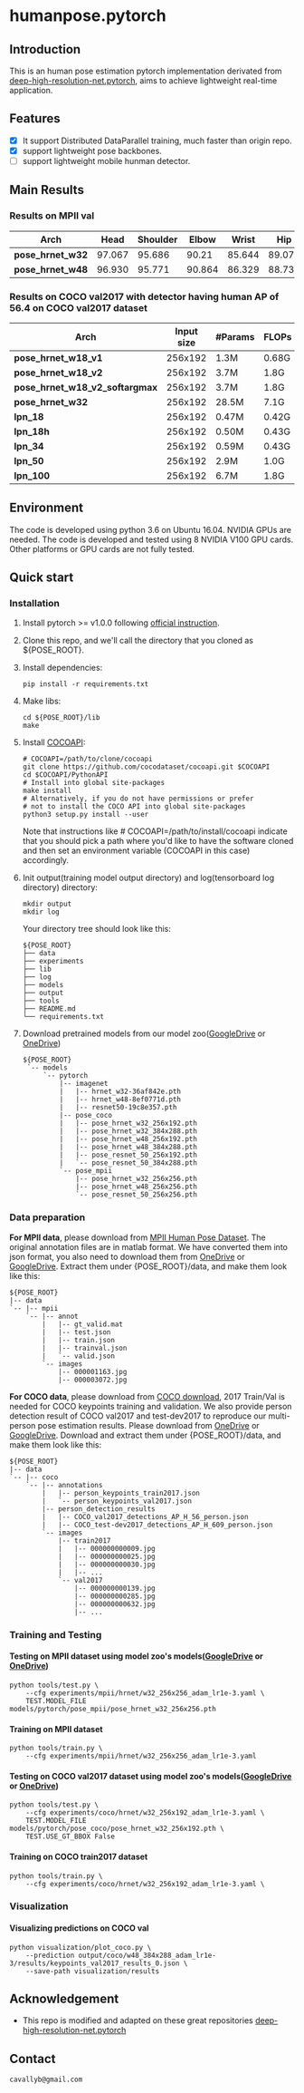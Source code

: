# humanpose.pytorch

## Introduction

This is an human pose estimation pytorch implementation derivated from [deep-high-resolution-net.pytorch](https://github.com/leoxiaobin/deep-high-resolution-net.pytorch), aims to achieve lightweight real-time application.

## Features

- [x] It support Distributed DataParallel training, much faster than origin repo.
- [x] support lightweight pose backbones.
- [ ] support lightweight mobile hunman detector.

## Main Results

### Results on MPII val

| Arch               | Head | Shoulder | Elbow | Wrist |  Hip | Knee | Ankle | Mean | Mean@0.1 |
|--------------------|------|----------|-------|-------|------|------|-------|------|----------|
| **pose_hrnet_w32** | 97.067 | 95.686 | 90.21 | 85.644 | 89.077 | 85.795 | 82.711 | 89.927 | 37.931 |
| **pose_hrnet_w48** | 96.930 | 95.771 | 90.864 | 86.329 | 88.731 | 86.862 | 82.829 | 90.208 | 38.002 |

### Results on COCO val2017 with detector having human AP of 56.4 on COCO val2017 dataset

| Arch               | Input size | #Params | FLOPs | Weight size | AP | Ap .5 | AP .75 | AP (M) | AP (L) | AR | AR .5 | AR .75 | AR (M) | AR (L) |
|--------------------|------------|-------|-------|-------|-------|-------|--------|--------|--------|-------|-------|--------|--------|--------|
| **pose_hrnet_w18_v1** | 256x192 | 1.3M  | 0.68G | 5.3M | 0.572 | 0.863 | 0.644 | 0.545 | 0.614 | 0.612 | 0.876 | 0.687 | 0.579 | 0.661 |
| **pose_hrnet_w18_v2** | 256x192 | 3.7M  | 1.8G  | 15M | 0.710 | 0.916 | 0.784 | 0.685 | 0.753 | 0.740 | 0.922 | 0.806 | 0.710 | 0.786 |
| **pose_hrnet_w18_v2_softargmax** | 256x192 | 3.7M  | 1.8G  | 15M | 0.713 | 0.916 | 0.783 | 0.685 | 0.758 | 0.743 | 0.923 | 0.809 | 0.711 | 0.792 |
| **pose_hrnet_w32**    | 256x192 | 28.5M | 7.1G  | 110M | 0.765 | 0.936 | 0.838 | 0.740 | 0.810 | 0.794 | 0.945 | 0.858 | 0.763 | 0.842 |
| **lpn_18**            | 256x192 | 0.47M | 0.42G | 1.9M | 0.445 | 0.773 | 0.445 | 0.434 | 0.467 | 0.497 | 0.798 | 0.519 | 0.474 | 0.531 |
| **lpn_18h**           | 256x192 | 0.50M | 0.43G | 2.1M | 0.472 | 0.789 | 0.475 | 0.466 | 0.481 | 0.521 | 0.811 | 0.547 | 0.492 | 0.551 |
| **lpn_34**            | 256x192 | 0.59M | 0.43G | 2.5M | 0.493 | 0.808 | 0.522 | 0.478 | 0.515 | 0.538 | 0.825 | 0.577 | 0.514 | 0.573 |
| **lpn_50**            | 256x192 | 2.9M | 1.0G | 12M | 0.684 | 0.904 | 0.762 | 0.659 | 0.724 | 0.717 | 0.914 | 0.789 | 0.687 | 0.763 |
| **lpn_100**           | 256x192 | 6.7M | 1.8G | 27M | 0.721 | 0.915 | 0.805 | 0.699 | 0.764 | 0.754 | 0.929 | 0.825 | 0.725 | 0.799 |



## Environment

The code is developed using python 3.6 on Ubuntu 16.04. NVIDIA GPUs are needed. The code is developed and tested using 8 NVIDIA V100 GPU cards. Other platforms or GPU cards are not fully tested.

## Quick start

### Installation

1. Install pytorch >= v1.0.0 following [official instruction](https://pytorch.org/).
2. Clone this repo, and we'll call the directory that you cloned as ${POSE_ROOT}.
3. Install dependencies:

    ```
    pip install -r requirements.txt
    ```
4. Make libs:

   ```
   cd ${POSE_ROOT}/lib
   make
   ```
5. Install [COCOAPI](https://github.com/cocodataset/cocoapi):
   ```
   # COCOAPI=/path/to/clone/cocoapi
   git clone https://github.com/cocodataset/cocoapi.git $COCOAPI
   cd $COCOAPI/PythonAPI
   # Install into global site-packages
   make install
   # Alternatively, if you do not have permissions or prefer
   # not to install the COCO API into global site-packages
   python3 setup.py install --user
   ```
   Note that instructions like # COCOAPI=/path/to/install/cocoapi indicate that you should pick a path where you'd like to have the software cloned and then set an environment variable (COCOAPI in this case) accordingly.
6. Init output(training model output directory) and log(tensorboard log directory) directory:

   ```
   mkdir output 
   mkdir log
   ```

   Your directory tree should look like this:

   ```
   ${POSE_ROOT}
   ├── data
   ├── experiments
   ├── lib
   ├── log
   ├── models
   ├── output
   ├── tools 
   ├── README.md
   └── requirements.txt
   ```

7. Download pretrained models from our model zoo([GoogleDrive](https://drive.google.com/drive/folders/1hOTihvbyIxsm5ygDpbUuJ7O_tzv4oXjC?usp=sharing) or [OneDrive](https://1drv.ms/f/s!AhIXJn_J-blW231MH2krnmLq5kkQ))
   ```
   ${POSE_ROOT}
    `-- models
        `-- pytorch
            |-- imagenet
            |   |-- hrnet_w32-36af842e.pth
            |   |-- hrnet_w48-8ef0771d.pth
            |   |-- resnet50-19c8e357.pth
            |-- pose_coco
            |   |-- pose_hrnet_w32_256x192.pth
            |   |-- pose_hrnet_w32_384x288.pth
            |   |-- pose_hrnet_w48_256x192.pth
            |   |-- pose_hrnet_w48_384x288.pth
            |   |-- pose_resnet_50_256x192.pth
            |   `-- pose_resnet_50_384x288.pth
            `-- pose_mpii
                |-- pose_hrnet_w32_256x256.pth
                |-- pose_hrnet_w48_256x256.pth
                `-- pose_resnet_50_256x256.pth

   ```
   
### Data preparation
**For MPII data**, please download from [MPII Human Pose Dataset](http://human-pose.mpi-inf.mpg.de/). The original annotation files are in matlab format. We have converted them into json format, you also need to download them from [OneDrive](https://1drv.ms/f/s!AhIXJn_J-blW00SqrairNetmeVu4) or [GoogleDrive](https://drive.google.com/drive/folders/1En_VqmStnsXMdldXA6qpqEyDQulnmS3a?usp=sharing).
Extract them under {POSE_ROOT}/data, and make them look like this:
```
${POSE_ROOT}
|-- data
`-- |-- mpii
    `-- |-- annot
        |   |-- gt_valid.mat
        |   |-- test.json
        |   |-- train.json
        |   |-- trainval.json
        |   `-- valid.json
        `-- images
            |-- 000001163.jpg
            |-- 000003072.jpg
```

**For COCO data**, please download from [COCO download](http://cocodataset.org/#download), 2017 Train/Val is needed for COCO keypoints training and validation. We also provide person detection result of COCO val2017 and test-dev2017 to reproduce our multi-person pose estimation results. Please download from [OneDrive](https://1drv.ms/f/s!AhIXJn_J-blWzzDXoz5BeFl8sWM-) or [GoogleDrive](https://drive.google.com/drive/folders/1fRUDNUDxe9fjqcRZ2bnF_TKMlO0nB_dk?usp=sharing).
Download and extract them under {POSE_ROOT}/data, and make them look like this:
```
${POSE_ROOT}
|-- data
`-- |-- coco
    `-- |-- annotations
        |   |-- person_keypoints_train2017.json
        |   `-- person_keypoints_val2017.json
        |-- person_detection_results
        |   |-- COCO_val2017_detections_AP_H_56_person.json
        |   |-- COCO_test-dev2017_detections_AP_H_609_person.json
        `-- images
            |-- train2017
            |   |-- 000000000009.jpg
            |   |-- 000000000025.jpg
            |   |-- 000000000030.jpg
            |   |-- ... 
            `-- val2017
                |-- 000000000139.jpg
                |-- 000000000285.jpg
                |-- 000000000632.jpg
                |-- ... 
```

### Training and Testing

#### Testing on MPII dataset using model zoo's models([GoogleDrive](https://drive.google.com/drive/folders/1hOTihvbyIxsm5ygDpbUuJ7O_tzv4oXjC?usp=sharing) or [OneDrive](https://1drv.ms/f/s!AhIXJn_J-blW231MH2krnmLq5kkQ))
 

```
python tools/test.py \
    --cfg experiments/mpii/hrnet/w32_256x256_adam_lr1e-3.yaml \
    TEST.MODEL_FILE models/pytorch/pose_mpii/pose_hrnet_w32_256x256.pth
```

#### Training on MPII dataset

```
python tools/train.py \
    --cfg experiments/mpii/hrnet/w32_256x256_adam_lr1e-3.yaml
```

#### Testing on COCO val2017 dataset using model zoo's models([GoogleDrive](https://drive.google.com/drive/folders/1hOTihvbyIxsm5ygDpbUuJ7O_tzv4oXjC?usp=sharing) or [OneDrive](https://1drv.ms/f/s!AhIXJn_J-blW231MH2krnmLq5kkQ))
 

```
python tools/test.py \
    --cfg experiments/coco/hrnet/w32_256x192_adam_lr1e-3.yaml \
    TEST.MODEL_FILE models/pytorch/pose_coco/pose_hrnet_w32_256x192.pth \
    TEST.USE_GT_BBOX False
```

#### Training on COCO train2017 dataset

```
python tools/train.py \
    --cfg experiments/coco/hrnet/w32_256x192_adam_lr1e-3.yaml \
```

### Visualization

#### Visualizing predictions on COCO val

```
python visualization/plot_coco.py \
    --prediction output/coco/w48_384x288_adam_lr1e-3/results/keypoints_val2017_results_0.json \
    --save-path visualization/results

```

## Acknowledgement

* This repo is modified and adapted on these great repositories [deep-high-resolution-net.pytorch](https://github.com/leoxiaobin/deep-high-resolution-net.pytorch)

## Contact

```
cavallyb@gmail.com
```

